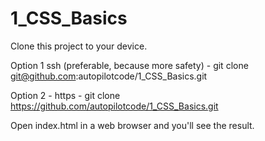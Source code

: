 # 1_CSS_Basics

Clone this project to your device.

Option 1 ssh (preferable, because more safety) - git clone git@github.com:autopilotcode/1_CSS_Basics.git

Option 2 - https - git clone https://github.com/autopilotcode/1_CSS_Basics.git

Open index.html in a web browser and you'll see the result.
